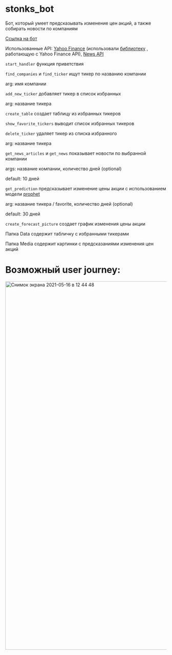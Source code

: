 # stonks_bot
Бот, который умеет предсказывать изменение цен акций, а также собирать новости по компаниям

[Ссылка на бот](https://t.me/HSE_stonks_bot)

Использованные API: [Yahoo Finance](https://finance.yahoo.com/quotes/API,Documentation/view/v1/) (использовали [библиотеку](http://theautomatic.net/yahoo_fin-documentation/)
, работающую с Yahoo Finance API), [News API](https://newsapi.org/)

`start_handler` функция приветствия

`find_companies` и `find_ticker` ищут тикер по названию компании

arg: имя компании

`add_new_ticker` добавляет тикер в список избранных

arg: название тикера

`create_table` создает таблицу из избранных тикеров

`show_favorite_tickers` выводит список избранных тикеров

`delete_ticker` удаляет тикер из списка избранного

arg: название тикера

`get_news_articles` и `get_news` показывает новости по выбранной компании

args: название компании, количество дней (optional)

default: 10 дней

`get_prediction` предсказывает изменение цены акции с использованием модели [prophet](https://facebook.github.io/prophet/)

arg: название тикера / favorite, количество дней (optional)

default: 30 дней

`create_forecast_picture` создает график изменения цены акции

Папка Data содержит табличку с избранными тикерами

Папка Media содержит картинки с предсказаниями изменения цен акций


# Возможный user journey:

<img width="1149" alt="Снимок экрана 2021-05-16 в 12 44 48" src="https://user-images.githubusercontent.com/83905822/118392876-82989080-b644-11eb-917e-03157475212c.png">
